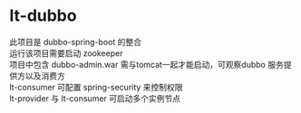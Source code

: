 # lt-dubbo  
此项目是 dubbo-spring-boot 的整合  
运行该项目需要启动 zookeeper  
项目中包含 dubbo-admin.war 需与tomcat一起才能启动，可观察dubbo 服务提供方以及消费方  
lt-consumer 可配置 spring-security 来控制权限  
lt-provider 与 lt-consumer 可启动多个实例节点  
